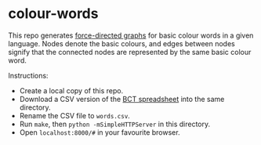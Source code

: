 colour-words
============

This repo generates [force-directed graphs](http://bl.ocks.org/mbostock/4062045) for basic colour words in a given language.
Nodes denote the basic colours, and edges between nodes signify that the connected nodes are represented by the same basic colour word.

Instructions:
* Create a local copy of this repo.
* Download a CSV version of the [BCT spreadsheet](https://goo.gl/LZe7wi) into the same directory.
* Rename the CSV file to `words.csv`.
* Run `make`, then `python -mSimpleHTTPServer` in this directory.
* Open `localhost:8000/#` in your favourite browser.
